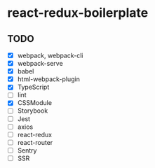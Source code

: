 # react-redux-boilerplate

## TODO

- [x] webpack, webpack-cli
- [x] webpack-serve
- [x] babel
- [x] html-webpack-plugin
- [x] TypeScript
- [ ] lint
- [x] CSSModule
- [ ] Storybook
- [ ] Jest
- [ ] axios
- [ ] react-redux
- [ ] react-router
- [ ] Sentry
- [ ] SSR
